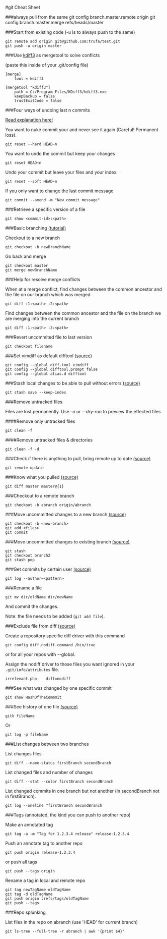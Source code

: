 #git Cheat Sheet

###always pull from the same
    git config branch.master.remote origin
    git config branch.master.merge refs/heads/master

###Start from existing code (-u is to always push to the same)

    git remote add origin git@github.com:trufa/test.git
    git push -u origin master 

###Use [kdiff3](http://kdiff3.sourceforge.net/) as mergetool to solve conflicts

(paste this inside of your .git/config file)

    [merge]
        tool = kdiff3
    
    [mergetool "kdiff3"]
        path = C:/Program Files/KDiff3/kdiff3.exe
        keepBackup = false
        trustExitCode = false
        
###Four ways of undoing last n commits

[Read explanation here!](http://stackoverflow.com/a/6866485/463065)

You want to nuke commit your and never see it again (Careful! Permanent loss).
    
    git reset --hard HEAD~n
    
You want to undo the commit but keep your changes
    
    git reset HEAD~n
    
Undo your commit but leave your files and your index:

    git reset --soft HEAD~n
    
If you only want to change the last commit message

    git commit --amend -m "New commit message"

###Retrieve a specific version of a file

    git show <commit-id>:<path>

###Basic branching [(tutorial)](http://git-scm.com/book/en/Git-Branching-Basic-Branching-and-Merging)

Checkout to a new branch

    git checkout -b newBranchName
    
Go back and merge

    git checkout master
    git merge newBranchName

###Help for resolve merge conflicts

When at a merge conflict, find changes between the common ancestor and
the file on our branch which was merged

    git diff :1:<path> :2:<path>

Find changes between the common ancestor and the file on the branch we
are merging into the current branch

    git diff :1:<path> :3:<path>

###Revert uncommited file to last version

    git checkout filename
    
###Set vimdiff as default difftool [(source)](http://stackoverflow.com/a/3713865/463065)

    git config --global diff.tool vimdiff
    git config --global difftool.prompt false
    git config --global alias.d difftool

###Stash local changes to be able to pull without errors [(source)](http://stackoverflow.com/a/14318266/463065)

    git stash save --keep-index

###Remove untracked files

Files are lost permanently. Use *-n* or *--dry-run* to preview the effected files.

####Remove only untracked files

    git clean -f

####Remove untracked files & directories

    git clean -f -d

###Check if there is anything to pull, bring remote up to date [(source)](http://stackoverflow.com/a/3278427/463065)

    git remote update
    
###Know what you pulled [(source)](http://stackoverflow.com/a/1362990/463065)

    git diff master master@{1}
    
###Checkout to a remote branch

    git checkout -b abranch origin/abranch

###Move uncommitted changes to a new branch [(source)](http://stackoverflow.com/a/1394804/463065)

    git checkout -b <new-branch>
    git add <files>
    git commit
    
###Move uncommitted changes to existing branch [(source)](http://stackoverflow.com/a/556986/463065)

    git stash
    git checkout branch2
    git stash pop

###Get commits by certain user [(source)](http://stackoverflow.com/a/2954501/463065)

    git log --author=<pattern>
    
###Rename a file

    git mv dir/oldName dir/newName

And commit the changes.

Note: the file needs to be added (`git add file`).

###Exclude file from diff [(source)](http://stackoverflow.com/a/10421385/463065)

Create a repository specific diff driver with this command

    git config diff.nodiff.command /bin/true

or for all your repos with --global.

Assign the nodiff driver to those files you want ignored in your `.git/info/attributes` file.

    irrelevant.php    diff=nodiff
    
###See what was changed by one specific commit

    git show HashOfTheCommmit

###See history of one file [(source)](http://stackoverflow.com/questions/278192/view-the-change-history-of-a-file-using-git-versioning)

    gitk fileName
    
Or

    git log -p fileName

###List changes between two branches

List changes files

    git diff --name-status firstBranch secondBranch

List changed files and number of changes

    git diff --stat --color firstBranch secondBranch

List changed commits in one branch but not another (in secondBranch not in firstBranch).

    git log --oneline ^firstBranch secondBranch

###Tags (annotated, the kind you can push to another repo)

Make an annotated tag

    git tag -a -m "Tag for 1.2.3.4 release" release-1.2.3.4

Push an annotate tag to another repo

    git push origin release-1.2.3.4

or push all tags

    git push --tags origin

Rename a tag in local and remote repo

    git tag newTagName oldTagName
    git tag -d oldTagName
    git push origin :refs/tags/oldTagName
    git push --tags

###Repo splunking

List files in the repo on abranch (use 'HEAD' for current branch)

    git ls-tree --full-tree -r abranch | awk '{print $4}'
